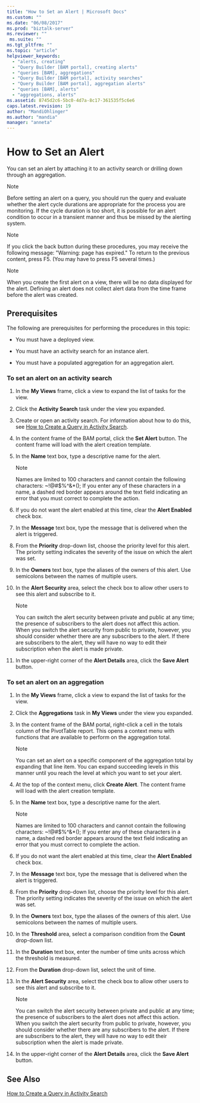 ```yaml
---
title: "How to Set an Alert | Microsoft Docs"
ms.custom: ""
ms.date: "06/08/2017"
ms.prod: "biztalk-server"
ms.reviewer: ""
 ms.suite: ""
ms.tgt_pltfrm: ""
ms.topic: "article"
helpviewer_keywords: 
  - "alerts, creating"
  - "Query Builder [BAM portal], creating alerts"
  - "queries [BAM], aggregations"
  - "Query Builder [BAM portal], activity searches"
  - "Query Builder [BAM portal], aggregation alerts"
  - "queries [BAM], alerts"
  - "aggregations, alerts"
ms.assetid: 8745d2c6-5bc0-4d7a-8c17-361535f5c6e6
caps.latest.revision: 19
author: "MandiOhlinger"
ms.author: "mandia"
manager: "anneta"
---
```

# How to Set an Alert
You can set an alert by attaching it to an activity search or drilling down through an aggregation.  
  
> [!NOTE]
>  Before setting an alert on a query, you should run the query and evaluate whether the alert cycle durations are appropriate for the process you are monitoring. If the cycle duration is too short, it is possible for an alert condition to occur in a transient manner and thus be missed by the alerting system.  
  
> [!NOTE]
>  If you click the back button during these procedures, you may receive the following message: "Warning: page has expired." To return to the previous content, press F5. (You may have to press F5 several times.)  
  
> [!NOTE]
>  When you create the first alert on a view, there will be no data displayed for the alert. Defining an alert does not collect alert data from the time frame before the alert was created.  
  
## Prerequisites  
 The following are prerequisites for performing the procedures in this topic:  
  
-   You must have a deployed view.  
  
-   You must have an activity search for an instance alert.  
  
-   You must have a populated aggregation for an aggregation alert.  
  
### To set an alert on an activity search  
  
1.  In the **My Views** frame, click a view to expand the list of tasks for the view.  
  
2.  Click the **Activity Search** task under the view you expanded.  
  
3.  Create or open an activity search. For information about how to do this, see [How to Create a Query in Activity Search](../core/how-to-create-a-query-in-activity-search.md).  
  
4.  In the content frame of the BAM portal, click the **Set Alert** button. The content frame will load with the alert creation template.  
  
5.  In the **Name** text box, type a descriptive name for the alert.  
  
    > [!NOTE]
    >  Names are limited to 100 characters and cannot contain the following characters: ~!@#$%^&amp;*();  If you enter any of these characters in a name, a dashed red border appears around the text field indicating an error that you must correct to complete the action.  
  
6.  If you do not want the alert enabled at this time, clear the **Alert Enabled** check box.  
  
7.  In the **Message** text box, type the message that is delivered when the alert is triggered.  
  
8.  From the **Priority** drop-down list, choose the priority level for this alert. The priority setting indicates the severity of the issue on which the alert was set.  
  
9. In the **Owners** text box, type the aliases of the owners of this alert. Use semicolons between the names of multiple users.  
  
10. In the **Alert Security** area, select the check box to allow other users to see this alert and subscribe to it.  
  
    > [!NOTE]
    >  You can switch the alert security between private and public at any time; the presence of subscribers to the alert does not affect this action. When you switch the alert security from public to private, however, you should consider whether there are any subscribers to the alert. If there are subscribers to the alert, they will have no way to edit their subscription when the alert is made private.  
  
11. In the upper-right corner of the **Alert Details** area, click the **Save Alert** button.  
  
### To set an alert on an aggregation  
  
1.  In the **My Views** frame, click a view to expand the list of tasks for the view.  
  
2.  Click the **Aggregations** task in **My Views** under the view you expanded.  
  
3.  In the content frame of the BAM portal, right-click a cell in the totals column of the PivotTable report. This opens a context menu with functions that are available to perform on the aggregation total.  
  
    > [!NOTE]
    >  You can set an alert on a specific component of the aggregation total by expanding that line item. You can expand succeeding levels in this manner until you reach the level at which you want to set your alert.  
  
4.  At the top of the context menu, click **Create Alert**. The content frame will load with the alert creation template.  
  
5.  In the **Name** text box, type a descriptive name for the alert.  
  
    > [!NOTE]
    >  Names are limited to 100 characters and cannot contain the following characters: ~!@#$%^&amp;*();  If you enter any of these characters in a name, a dashed red border appears around the text field indicating an error that you must correct to complete the action.  
  
6.  If you do not want the alert enabled at this time, clear the **Alert Enabled** check box.  
  
7.  In the **Message** text box, type the message that is delivered when the alert is triggered.  
  
8.  From the **Priority** drop-down list, choose the priority level for this alert. The priority setting indicates the severity of the issue on which the alert was set.  
  
9. In the **Owners** text box, type the aliases of the owners of this alert. Use semicolons between the names of multiple users.  
  
10. In the **Threshold** area, select a comparison condition from the **Count** drop-down list.  
  
11. In the **Duration** text box, enter the number of time units across which the threshold is measured.  
  
12. From the **Duration** drop-down list, select the unit of time.  
  
13. In the **Alert Security** area, select the check box to allow other users to see this alert and subscribe to it.  
  
    > [!NOTE]
    >  You can switch the alert security between private and public at any time; the presence of subscribers to the alert does not affect this action. When you switch the alert security from public to private, however, you should consider whether there are any subscribers to the alert. If there are subscribers to the alert, they will have no way to edit their subscription when the alert is made private.  
  
14. In the upper-right corner of the **Alert Details** area, click the **Save Alert** button.  
  
## See Also  
 [How to Create a Query in Activity Search](../core/how-to-create-a-query-in-activity-search.md)